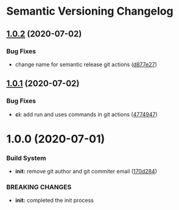 # Semantic Versioning Changelog

## [1.0.2](https://github.com/kaychess/p2/compare/v1.0.1...v1.0.2) (2020-07-02)


### Bug Fixes

* change name for semantic release git actions ([d877e27](https://github.com/kaychess/p2/commit/d877e2753ba581f884d3bd35d75c1f7c10fa815f))

## [1.0.1](https://github.com/kaychess/p2/compare/v1.0.0...v1.0.1) (2020-07-02)


### Bug Fixes

* **ci:** add run and uses commands in git actions ([4774947](https://github.com/kaychess/p2/commit/47749474ff6977af00d88f77361c0c9d34c1f889))

# 1.0.0 (2020-07-01)


### Build System

* **init:** remove git author and git commiter email ([170d284](https://github.com/kaychess/p2/commit/170d284b76051d2f37d2ac7c9ba8e5aee80dc6c7))


### BREAKING CHANGES

* **init:** completed the init process
